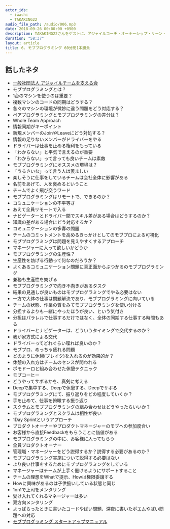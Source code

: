 ```yaml
---
actor_ids:
  - iwashi 
  - TAKAKING22
audio_file_path: /audio/006.mp3
date: 2018-09-26 00:00:00 +0900
description: TAKAKING22さんをゲストに、アジャイルコーチ・オーナーシップ・リーン・アジャイル・FearlessChange・心理的安全性などについて話しているエピソードです。
duration: "58:37"
layout: article
title: 6. モブプログラミング 60分間1本勝負
---
```


## 話したネタ
- [一般社団法人 アジャイルチームを支える会](http://www.agileteam.jp/)
- モブプログラミングとは？
- 1台のマシンを使うのは重要？
- 複数マシンのコードの同期はどうする？
- 各々のマシンの環境が微妙に違う問題をどう対応する？
- ペアプログラミングとモブプログラミングの差分は？
- Whole Team Approach
- 情報同期がキーポイント
- 新規メンバーのJoinやLeaveにどう対処する？
- 情報の足りないメンバーがドライバーをやる
- ドライバーは仕事を止める権利をもっている
- 「わからない」と平気で言えるのが重要
- 「わからない」って言っても良いチームは素敵
-  モブプログラミングにオススメの環境は？
- 「うるさいな」って言う人は羨ましい
- 楽しそうに仕事をしているチームは会社全体に影響がある
- 名前をあげて、人を褒めるということ
- チームでよく飛び交うワード
- モブプログラミングはリモートで、できるのか？
- コミュニケーションの不平等さ
- あえて全員リモートで入る
- ナビゲーターとドライバー間でスキル差がある場合はどうするのか？
- 知識の差がある場合にどう対応するか？
- コミュニケーションの多寡の問題
- チームのコミットメントを高めるきっかけとしてのモブプロによる可視化
- モブプログラミングは問題を見えやすくするアプローチ
- マネージャーに入って欲しいかどうか
- モブプログラミングの生産性？
- 生産性を妨げる行動って何なのだろうか？
- よくあるコミュニケーション問題に真正面からぶつかるのモブプログラミング
- 兼務も生産性を妨げる
- モブプログラミングで向き不向きがあるタスク
- 結果の見通しが良いものはモブプログラミングでやる必要はない
- 一方で大体の仕事は問題解決であり、モブプログラミングに向いている
- チームの状態、作業の質をみてモブプログラミングを使い分ける
- 分担するよりも一緒にやったほうが良い、という気付き
- 分担はパラレルで仕事するだけではなく、全体の同期する仕事する時間もある
- ドライバーとナビゲーターは、どういうタイミングで交代するのか？
- 我が家方式による交代
- ドライバーってどれぐらい喋れば良いのか？
- モブプロ、めっちゃ疲れる問題
- どのように休憩(ブレイク)を入れるのが効果的か？
- 休憩の入れ方はチームのセンスが問われる
- ポモドーロと組み合わせた休憩テクニック
- モブコーヒー
- どうやってサボるかを、真剣に考える
- Deepで集中する、Deepで休憩する、Deepでサボる
- モブプログラミングにて、振り返りをどの程度していくか？
- 手を止めて、仕事を俯瞰する振り返り
- スクラムとモブプログラミングの組み合わせはどうやったらいいか？
- モブプログラミングとスクラムは相性が良い
- 1Day Sprintというアプローチ
- プロダクトオーナーやプロダクトマネージャーのモブへの参加度合い
- お客様から直接Feedbackをもらうことに価値がある
- モブプログラミングの中に、お客様に入ってもらう
- 全員プロダクトオーナー
- 管理職・マネージャーをどう説得するか？説得する必要があるのか？
- モブプログラミング実施について説得する必要はない
- より良い仕事をするためにモブプログラミングをしている
- マネージャーはチームが上手く働けるようにサポートすること
- チームの理想をWhatで提示、Howは権限委譲する
- Howに興味があるのは子供扱いしている状態と同じ
- 1on1で上司をメンタリング
- 受け入れてくれるマネージャーは多い
- 双方向メンタリング
- よっぱらったときに書いたコードやばい問題、深夜に書いたポエムやばい問題への対応
- [モブプログラミング スタートアップマニュアル](https://speakerdeck.com/takaking22/mob-programming-startup-manual-number-mobprogramming-number-mobupuro)
